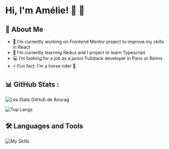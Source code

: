 # Hi, I'm Amélie! 👋 👋

## 🚀 About Me

- 🔭 I’m currently working on Frontend Mentor project to improve my skills in React
- 🌱 I’m currently learning Redux and I project to learn Typescript
- 💻 I’m looking for a job as a junior Fullstack developer in Paris or Reims
- ⚡ Fun fact: I'm a horse rider 🐴


## 📊 GitHub Stats :

![Les Stats GitHub de Anurag](https://github-readme-stats.vercel.app/api?username=Ameliegre&hide=contribs,prs)


![Top Langs](https://github-readme-stats.vercel.app/api/top-langs/?username=Ameliegre&layout=compact)

## 🛠 Languages and Tools

![My Skills](https://skillicons.dev/icons?i=html,css,js,react,redux,nodejs,express,mysql,mongodb,postman,sass)
